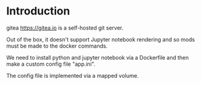 # Introduction
gitea https://gitea.io is a self-hosted git server.

Out of the box, it doesn't support Jupyter notebook rendering and so mods must be made to the docker commands.

We need to install python and jupyter notebook via a Dockerfile and then make a custom config file "app.ini".

The config file is implemented via a mapped volume.
